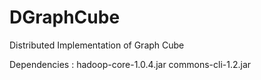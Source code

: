 DGraphCube
==========

Distributed Implementation of Graph Cube

Dependencies : hadoop-core-1.0.4.jar
               commons-cli-1.2.jar
